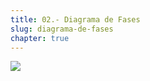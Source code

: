 ```yaml
---
title: 02.- Diagrama de Fases
slug: diagrama-de-fases
chapter: true
---
```


![](/images/qap/2.png)
